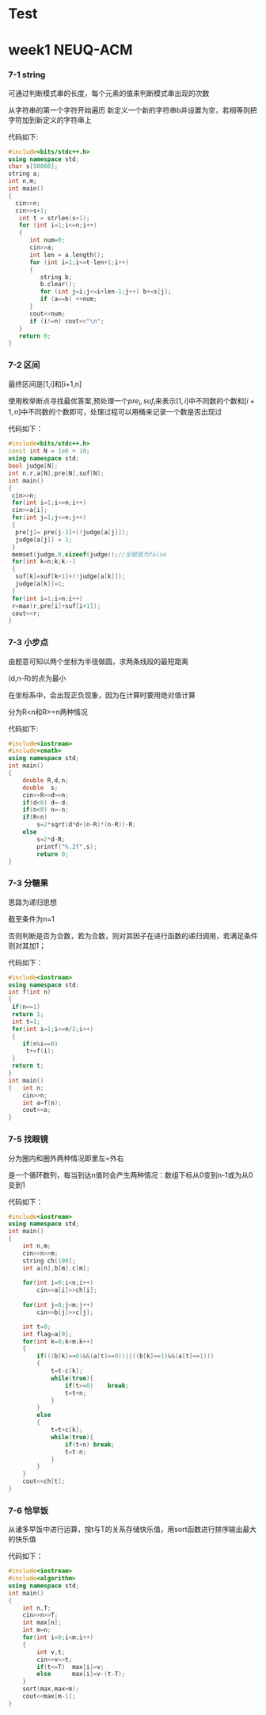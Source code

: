 # Test
# week1 NEUQ-ACM

### 7-1 string

可通过判断模式串的长度，每个元素的值来判断模式串出现的次数

从字符串的第一个字符开始遍历 新定义一个新的字符串b并设置为空，若相等则把字符加到新定义的字符串上

代码如下:

```c++
#include<bits/stdc++.h>
using namespace std;
char s[50000];
string a;
int n,m;
int main()
{
  cin>>n;
  cin>>s+1;
   int t = strlen(s+1);
   for (int i=1;i<=n;i++)
   {
   	  int num=0;
   	  cin>>a;
   	  int len = a.length();
   	  for (int i=1;i<=t-len+1;i++)
   	  {
   	  	 string b;
   	  	 b.clear();
   	  	 for (int j=i;j<=i+len-1;j++) b+=s[j];
   	  	 if (a==b) ++num;
   	  }
   	  cout<<num;
	  if (i!=n) cout<<"\n";
   }
   return 0;
}
```

### 7-2 区间

最终区间是[1,i]和[i+1,n]

使用枚举断点寻找最优答案,预处理一个$pre_i,suf_i$来表示$[1,i$]中不同数的个数和$[i+1,n]$中不同数的个数即可，处理过程可以用桶来记录一个数是否出现过

代码如下：

```c++
#include<bits/stdc++.h>
const int N = 1e6 + 10;
using namespace std;
bool judge[N];
int n,r,a[N],pre[N],suf[N];
int main()
{
 cin>>n;
 for(int i=1;i<=n;i++)
 cin>>a[i];
 for(int j=1;j<=n;j++)
 {
  pre[j]= pre[j-1]+(!judge[a[j]]);
  judge[a[j]] = 1;
 }
 memset(judge,0,sizeof(judge));//全赋值为false 
 for(int k=n;k;k--)
 {
  suf[k]=suf[k+1]+(!judge[a[k]]);
  judge[a[k]]=1;
 }
 for(int i=1;i<n;i++) 
 r=max(r,pre[i]+suf[i+1]);
 cout<<r;
}
```

### 7-3 小步点

由题意可知以两个坐标为半径做圆，求两条线段的最短距离

(d,n-R)的点为最小

在坐标系中，会出现正负现象，因为在计算时要用绝对值计算

分为R<n和R>=n两种情况

代码如下:

```c++
#include<iostream>
#include<cmath>
using namespace std;
int main()
{
	double R,d,n;
	double  s;
	cin>>R>>d>>n;
	if(d<0)	d=-d;
	if(n<0)	n=-n;
	if(R<n)
		s=2*sqrt(d*d+(n-R)*(n-R))-R;
	else 
		s=2*d-R;
		printf("%.2f",s);
		return 0;
}
```

### 7-3 分糖果

思路为递归思想

截至条件为n=1

否则判断是否为合数，若为合数，则对其因子在进行函数的递归调用，若满足条件则对其加1；

代码如下：

```c++
#include<iostream>
using namespace std;
int f(int n)
{
 if(n==1)		
 return 1;
 int t=1;
 for(int i=1;i<=n/2;i++)
 {
 	if(n%i==0)
	 t+=f(i);
 }
 return t;
}
int main()
{   int n;
  	cin>>n;
  	int a=f(n);
  	cout<<a;
}
```

### 7-5 找眼镜

分为圈内和圈外两种情况即里左=外右

是一个循环数列，每当到达n值时会产生两种情况：数组下标从0变到n-1或为从0变到1

代码如下：

```c++
#include<iostream>
using namespace std;
int main()
{
	int n,m;
	cin>>n>>m;
	string ch[100];
	int a[n],b[m],c[m];
	
	for(int i=0;i<n;i++)
		cin>>a[i]>>ch[i];
	
	for(int j=0;j<m;j++)
		cin>>b[j]>>c[j];

	int t=0;
	int flag=a[0];
	for(int k=0;k<m;k++)
	{
		if(((b[k]==0)&&(a[t]==0))||((b[k]==1)&&(a[t]==1)))
		{
			t=t-c[k];
			while(true){
				if(t>=0)	break;
				t=t+n;
			}
		}
		else 
		{
			t=t+c[k];
			while(true){
				if(t<n)	break;
				t=t-n;
			}
		}
	}
	cout<<ch[t];
}

```



### 7-6 恰早饭

从诸多早饭中进行运算，按t与T的关系存储快乐值，用sort函数进行排序输出最大的快乐值

代码如下：

```c++
#include<iostream>
#include<algorithm>
using namespace std;
int main()
{
	int n,T;
	cin>>n>>T;
	int max[n];
	int m=n; 
	for(int i=0;i<m;i++)
	{
		int v,t;
		cin>>v>>t;
		if(t<=T)  max[i]=v;
		else      max[i]=v-(t-T);
	}
	sort(max,max+m);
	cout<<max[m-1];
}

```



